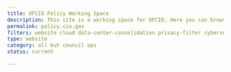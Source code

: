 ```yaml
---
title: OFCIO Policy Working Space
description: This site is a working space for OFCIO. Here you can browse draft policies and provide feedback. You can also browse finalized policies and resources for agencies and the public.
permalink: policy.cio.gov
filters: website cloud data-center-consolidation privacy-filter cybersecurity accessibility shared-services fitara it-spending modernization current
type: website
category: all but council ops
status: current

---
```

